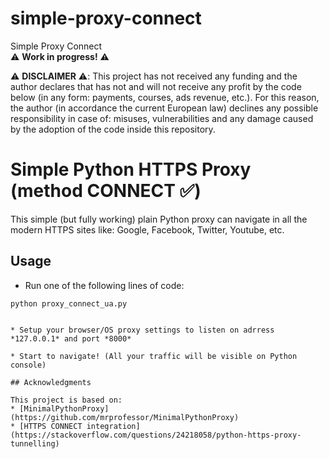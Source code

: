 # simple-proxy-connect
Simple Proxy Connect  
⚠️ **Work in progress!** ⚠️

⚠️ **DISCLAIMER** ⚠️: This project has not received any funding and the author declares that has not and will not receive any profit by the code below (in any form: payments, courses, ads revenue, etc.).  For this reason, the author (in accordance the current European law) declines any possible responsibility in case of: misuses, vulnerabilities and any damage caused by the adoption of the code inside this repository. 

# Simple Python HTTPS Proxy (method CONNECT ✅)

This simple (but fully working) plain Python proxy can navigate in all the modern HTTPS sites like: Google, Facebook, Twitter, Youtube, etc.

## Usage

* Run one of the following lines of code:
```
python proxy_connect_ua.py


* Setup your browser/OS proxy settings to listen on adrress *127.0.0.1* and port *8000* 

* Start to navigate! (All your traffic will be visible on Python console)

## Acknowledgments

This project is based on:
* [MinimalPythonProxy](https://github.com/mrprofessor/MinimalPythonProxy)
* [HTTPS CONNECT integration](https://stackoverflow.com/questions/24218058/python-https-proxy-tunnelling)
